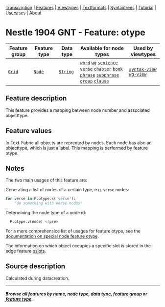 <a name="start"></a>
<div class="hidden-content">
<a href="../transcription.md">Transcription</a> | <a href="README.md#start">Features</a> | <a href="../viewtypes.md#start">Viewtypes</a> | <a href="../textformats.md#start">Textformats</a> |  <a href="../syntaxtrees.md#start">Syntaxtrees</a> | <a href="../../tutorial/README.md#start">Tutorial</a> | <a href="../usecases/README.md#start">Usecases</a> | <a href="../about.md#start">About</a>
</div>

# Nestle 1904 GNT - Feature: otype

Feature group | Feature type | Data type | Available for node types | Used by viewtypes
---  | --- | --- | --- | ---
[`Grid`](featuresbygroup.md#grid-features) | [`Node`](featuresbyfeaturetype.md#node-features) | [`String`](featuresbydatatype.md#string-datatype) | [`word`](featuresbynodetype.md#word-nodes) [`wg`](featuresbynodetype.md#wordgroup-nodes) [`sentence`](featuresbynodetype.md#sentence-nodes) [`verse`](featuresbynodetype.md#verse-nodes) [`chapter`](featuresbynodetype.md#chapter-nodes) [`book`](featuresbynodetype.md#book-nodes) [`phrase`](featuresbynodetype.md#phrase-nodes) [`subphrase`](featuresbynodetype.md#subphrase-nodes) [`group`](featuresbynodetype.md#group-nodes) [`clause`](featuresbynodetype.md#clause-nodes) | [`syntax-view`](../syntax-view.md#start) [`wg-view`](../wg-view.md#start)

## Feature description

This feature provides a mapping between node number and associated objecttype. 

## Feature values

In Text-Fabric all objects are reprented by nodes. Each node has also an objecttype, which is just a label. This mapping is performed by feature otype.

## Notes

The two main usages of this feature are:

Generating a list of nodes of a certain type, e.g. `verse` nodes:

```python
for verse in F.otype.s('verse'):
    "do something with verse nodes"
```
 Determining the node type of a node id:
 
```python
  F.otype.v(node) </pre>
```
For a more comprehensice list of usages for feature otype, see the [documentation on special node feature otype](https://annotation.github.io/text-fabric/tf/cheatsheet.html#special-node-feature-otype).

The information on which object occupies a specific slot is stored in the edge feature [oslots](oslots.md).

## Source description

 Calculated during datacreation.

---
#### *Browse all features by [name](featuresbyname.md#start), [node type](featuresbynodetype.md#start), [data type](featuresbydatatype.md#start), [feature group](featuresbygroup.md#start) or [feature type](featuresbyfeaturetype.md#start).*

